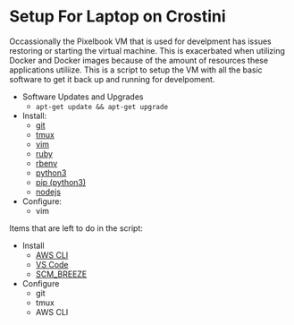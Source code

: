 # Setup For Laptop on Crostini

Occassionally the Pixelbook VM that is used for develpment has issues restoring or starting the virtual machine.  This is exacerbated when utilizing Docker and Docker images because of the amount of resources these applications utiliize.  This is a script to setup the VM with all the basic software to get it back up and running for develpoment.


- Software Updates and Upgrades
  - `apt-get update && apt-get upgrade`
- Install:
  - [git](https://git-scm.com/)
  - [tmux](https://github.com/tmux/tmux)
  - [vim](https://www.vim.org/)
  - [ruby](https://www.ruby-lang.org/en/)
  - [rbenv](https://github.com/rbenv/rbenv)
  - [python3](https://www.python.org/download/releases/3.0/)
  - [pip (python3)](https://pip.pypa.io/en/stable/)
  - [nodejs](https://nodejs.org/en/)
- Configure:
  - vim

Items that are left to do in the script:

- Install
  - [AWS CLI](https://github.com/aws/aws-cli)
  - [VS Code](https://code.visualstudio.com/)
  - [SCM_BREEZE](https://github.com/scmbreeze/scm_breeze)
- Configure
  - git
  - tmux
  - AWS CLI
